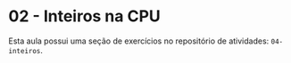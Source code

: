 # 02 - Inteiros na CPU

Esta aula possui uma seção de exercícios no repositório de atividades: `04-inteiros`.